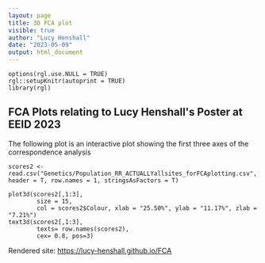 ```yaml
---
layout: page
title: 3D FCA plot
visible: true
author: "Lucy Henshall"
date: "2023-05-09"
output: html_document
---
```


```{r setup, include=FALSE}
options(rgl.use.NULL = TRUE)
rgl::setupKnitr(autoprint = TRUE)
library(rgl)
```

## FCA Plots relating to Lucy Henshall's Poster at EEID 2023

The following plot is an interactive plot showing the first three axes of the correspondence analysis 

```{r echo = FALSE}
scores2 <- read.csv("Genetics/Population_RR_ACTUALLYallsites_forFCAplotting.csv", header = T, row.names = 1, stringsAsFactors = T)

plot3d(scores2[,1:3],
        size = 15,
        col = scores2$Colour, xlab = "25.50%", ylab = "11.17%", zlab = "7.21%")
text3d(scores2[,1:3],
        texts= row.names(scores2), 
        cex= 0.8, pos=3) 
```

Rendered site: https://lucy-henshall.github.io/FCA
